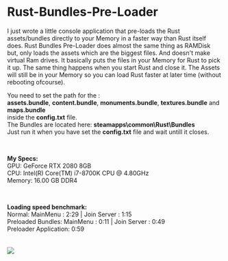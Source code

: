 # Rust-Bundles-Pre-Loader
I just wrote a little console application that pre-loads the Rust assets/bundles
directly to your Memory in a faster way than Rust itself does.
Rust Bundles Pre-Loader does almost the same thing as RAMDisk but, only loads the assets which are the biggest files.
And doesn't make virtual Ram drives. It basically puts the files in your Memory for Rust to pick it up.
The same thing happens when you start Rust and close it.
The Assets will still be in your Memory so you can load Rust faster at later time (without rebooting ofcourse).

You need to set the path for the :<br>
<B>assets.bundle</B>, <B>content.bundle</B>, <B>monuments.bundle</B>, <B>textures.bundle</B> and <B>maps.bundle</B><br>
inside the <B>config.txt</B> file.<br>
The Bundles are located here: <B>steamapps\common\Rust\Bundles</B><br>
Just run it when you have set the <B>config.txt</B> file and wait untill it closes.

<br>

<b>My Specs:</b><br>
GPU: GeForce RTX 2080 8GB<br>
CPU: Intel(R) Core(TM) i7-8700K CPU @ 4.80GHz<br>
Memory: 16.00 GB DDR4<br>

<br>

<b>Loading speed benchmark:</b><br>
Normal: MainMenu : 2:29 | Join Server : 1:15<br>
Preloaded Bundles: MainMenu : 0:11 | Join Server : 0:49<br>
Preloader Application: 0:59<br>
<br>
<br>
<img align="left" src="https://chrisandriessen.nl/web/img/RustBPL.png">
